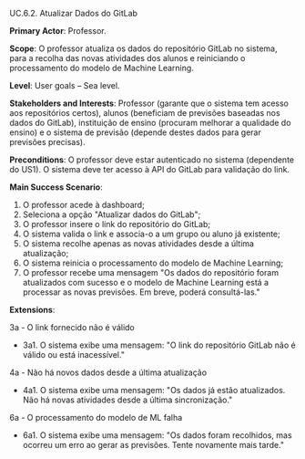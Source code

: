 UC.6.2. Atualizar Dados do GitLab

**Primary Actor**: Professor.

**Scope**: O professor atualiza os dados do repositório GitLab no sistema, para a recolha das novas atividades dos alunos e reiniciando o processamento do modelo de Machine Learning.

**Level**: User goals – Sea level.

**Stakeholders and Interests**: Professor (garante que o sistema tem acesso aos repositórios certos), alunos (beneficiam de previsões baseadas nos dados do GitLab), instituição de ensino (procuram melhorar a qualidade do ensino) e o sistema de previsão (depende destes dados para gerar previsões precisas).

**Preconditions**: O professor deve estar autenticado no sistema (dependente do US1). O sistema deve ter acesso à API do GitLab para validação do link.

**Main Success Scenario**:
1. O professor acede à dashboard;
2. Seleciona a opção "Atualizar dados do GitLab";
3. O professor insere o link do repositório do GitLab;
4. O sistema valida o link e associa-o a um grupo ou aluno já existente;
5. O sistema recolhe apenas as novas atividades desde a última atualização;
6. O sistema reinicia o processamento do modelo de Machine Learning;
7. O professor recebe uma mensagem "Os dados do repositório foram atualizados com sucesso e o modelo de Machine Learning está a processar as novas previsões. Em breve, poderá consultá-las."

**Extensions**:

3a - O link fornecido não é válido
- 3a1. O sistema exibe uma mensagem: "O link do repositório GitLab não é válido ou está inacessível."

4a - Não há novos dados desde a última atualização
- 4a1. O sistema exibe uma mensagem: "Os dados já estão atualizados. Não há novas atividades desde a última sincronização."

6a - O processamento do modelo de ML falha
- 6a1. O sistema exibe uma mensagem: "Os dados foram recolhidos, mas ocorreu um erro ao gerar as previsões. Tente novamente mais tarde."
